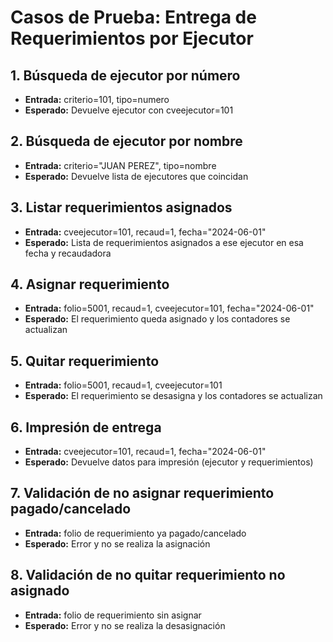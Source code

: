 # Casos de Prueba: Entrega de Requerimientos por Ejecutor

## 1. Búsqueda de ejecutor por número
- **Entrada:** criterio=101, tipo=numero
- **Esperado:** Devuelve ejecutor con cveejecutor=101

## 2. Búsqueda de ejecutor por nombre
- **Entrada:** criterio="JUAN PEREZ", tipo=nombre
- **Esperado:** Devuelve lista de ejecutores que coincidan

## 3. Listar requerimientos asignados
- **Entrada:** cveejecutor=101, recaud=1, fecha="2024-06-01"
- **Esperado:** Lista de requerimientos asignados a ese ejecutor en esa fecha y recaudadora

## 4. Asignar requerimiento
- **Entrada:** folio=5001, recaud=1, cveejecutor=101, fecha="2024-06-01"
- **Esperado:** El requerimiento queda asignado y los contadores se actualizan

## 5. Quitar requerimiento
- **Entrada:** folio=5001, recaud=1, cveejecutor=101
- **Esperado:** El requerimiento se desasigna y los contadores se actualizan

## 6. Impresión de entrega
- **Entrada:** cveejecutor=101, recaud=1, fecha="2024-06-01"
- **Esperado:** Devuelve datos para impresión (ejecutor y requerimientos)

## 7. Validación de no asignar requerimiento pagado/cancelado
- **Entrada:** folio de requerimiento ya pagado/cancelado
- **Esperado:** Error y no se realiza la asignación

## 8. Validación de no quitar requerimiento no asignado
- **Entrada:** folio de requerimiento sin asignar
- **Esperado:** Error y no se realiza la desasignación
